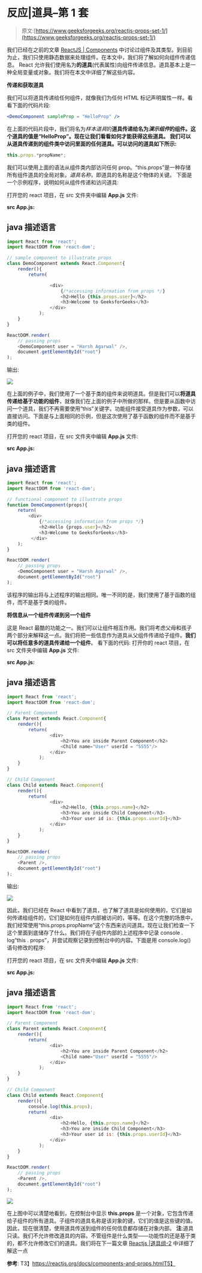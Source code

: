 # 反应|道具–第 1 套

> 原文:[https://www.geeksforgeeks.org/reactjs-props-set-1/](https://www.geeksforgeeks.org/reactjs-props-set-1/)

我们已经在之前的文章 [ReactJS | Components](https://www.geeksforgeeks.org/reactjs-components/) 中讨论过组件及其类型。到目前为止，我们只使用静态数据来处理组件。在本文中，我们将了解如何向组件传递信息。
React 允许我们使用名为**的道具**(代表属性)向组件传递信息。道具基本上是一种全局变量或对象。我们将在本文中详细了解这些内容。

**传递和获取道具**

我们可以将道具传递给任何组件，就像我们为任何 HTML 标记声明属性一样。看看下面的代码片段:

```jsx
<DemoComponent sampleProp = "HelloProp" />
```

在上面的代码片段中，我们将名为*样本道具*的**道具传递给名为*演示组件*的组件。这个道具的值是“HelloProp”。现在让我们看看如何才能获得这些道具。
我们可以从道具传递到的组件类中访问里面的任何道具。可以访问的道具如下所示:** 

```jsx
this.props.*propName*;
```

我们可以使用上面的语法从组件类内部访问任何 prop。“this.props”是一种存储所有组件道具的全局对象。*道具名称*，即道具的名称是这个物体的关键。
下面是一个示例程序，说明如何从组件传递和访问道具:

打开您的 react 项目，在 src 文件夹中编辑 **App.js** 文件:

**src App.js:**

## java 描述语言

```jsx
import React from 'react';
import ReactDOM from 'react-dom';

// sample component to illustrate props
class DemoComponent extends React.Component{
    render(){
        return(

                <div>
                    {/*accessing information from props */}
                    <h2>Hello {this.props.user}</h2>
                    <h3>Welcome to GeeksforGeeks</h3>
                </div>
            );
    }
}

ReactDOM.render(
    // passing props
    <DemoComponent user = "Harsh Agarwal" />,
    document.getElementById("root")
);
```

输出:

![](img/ce7f0581acc9ae33fd2fe4bd9799c908.png)

在上面的例子中，我们使用了一个基于类的组件来说明道具。但是我们可以**将道具传递给基于功能的组件**，就像我们在上面的例子中所做的那样。但是要从函数中访问一个道具，我们不再需要使用“this”关键字。功能组件接受道具作为参数，可以直接访问。下面是与上面相同的示例，但是这次使用了基于函数的组件而不是基于类的组件。

打开您的 react 项目，在 src 文件夹中编辑 **App.js** 文件:

**src App.js:**

## java 描述语言

```jsx
import React from 'react';
import ReactDOM from 'react-dom';

// functional component to illustrate props
function DemoComponent(props){
    return(
        <div>
            {/*accessing information from props */}
            <h2>Hello {props.user}</h2>
            <h3>Welcome to GeeksforGeeks</h3>
         </div>
    );
}

ReactDOM.render(
    // passing props
    <DemoComponent user = "Harsh Agarwal" />,
    document.getElementById("root")
);
```

该程序的输出将与上述程序的输出相同。唯一不同的是，我们使用了基于函数的组件，而不是基于类的组件。

**将信息从一个组件传递到另一个组件**

这是 React 最酷的功能之一。我们可以让组件相互作用。我们将考虑父母和孩子两个部分来解释这一点。我们将把一些信息作为道具从父组件传递给子组件。**我们可以将任意多的道具传递给一个组件**。
看下面的代码:
打开你的 react 项目，在 src 文件夹中编辑 **App.js** 文件:

**src App.js:**

## java 描述语言

```jsx
import React from 'react';
import ReactDOM from 'react-dom';

// Parent Component
class Parent extends React.Component{
    render(){
        return(
                <div>
                    <h2>You are inside Parent Component</h2>
                    <Child name="User" userId = "5555"/>
                </div>
            );
    }
}

// Child Component
class Child extends React.Component{
    render(){
        return(
                <div>
                    <h2>Hello, {this.props.name}</h2>
                    <h3>You are inside Child Component</h3>
                    <h3>Your user id is: {this.props.userId}</h3>
                </div>
            );
    }
}

ReactDOM.render(
    // passing props
    <Parent />,
    document.getElementById("root")
);
```

输出:

![](img/b437254a581d0da4989814a5a8e55c18.png)

因此，我们已经在 React 中看到了道具，也了解了道具是如何使用的，它们是如何传递给组件的，它们是如何在组件内部被访问的，等等。在这个完整的场景中，我们经常使用“this.props.propName”这个东西来访问道具。现在让我们检查一下这个里面到底储存了什么。我们将在子组件内部的上述程序中记录 console . log“this . props”，并尝试观察记录到控制台中的内容。下面是用 console.log()语句修改的程序:

打开您的 react 项目，在 src 文件夹中编辑 **App.js** 文件:

**src App.js:**

## java 描述语言

```jsx
import React from 'react';
import ReactDOM from 'react-dom';

// Parent Component
class Parent extends React.Component{
    render(){
        return(
                <div>
                    <h2>You are inside Parent Component</h2>
                    <Child name="User" userId = "5555"/>
                </div>
            );
    }
}

// Child Component
class Child extends React.Component{
    render(){
        console.log(this.props);
        return(
                <div>
                    <h2>Hello, {this.props.name}</h2>
                    <h3>You are inside Child Component</h3>
                    <h3>Your user id is: {this.props.userId}</h3>
                </div>
            );
    }
}

ReactDOM.render(
    // passing props
    <Parent />,
    document.getElementById("root")
);
```

![](img/14d11395660fb52c0038c5e01f9b1dfb.png)

在上图中可以清楚地看到，在控制台中显示 **this.props** 是一个对象，它包含传递给子组件的所有道具。子组件的道具名称是该对象的键，它们的值是这些键的值。因此，现在很清楚，使用道具传送到组件的任何信息都存储在对象内部。
**注**:道具只读。我们不允许修改道具的内容。不管组件是什么类型——功能性的还是基于类的，都不允许修改它们的道具。我们将在下一篇文章 [Reactjs |道具组-2](https://www.geeksforgeeks.org/reactjs-props-set-2/) 中详细了解这一点

**参考**:
T3】https://reactjs.org/docs/components-and-props.htmlT5】